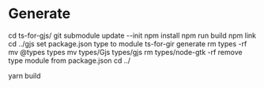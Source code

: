 # Generate 
 cd ts-for-gjs/
 git submodule update --init
 npm install
 npm run build
 npm link
 cd ../gjs 
 set package.json type to module
 ts-for-gir generate
 rm types -rf
 mv @types types
 mv types/Gjs types/gjs
 rm types/node-gtk -rf
 remove type module from package.json
 cd ../
 
 yarn build